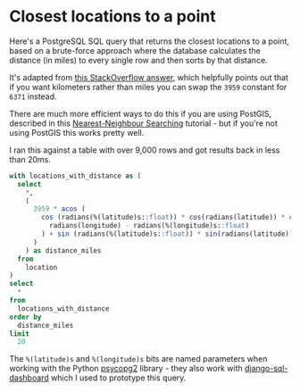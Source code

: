 # Closest locations to a point

Here's a PostgreSQL SQL query that returns the closest locations to a point, based on a brute-force approach where the database calculates the distance (in miles) to every single row and then sorts by that distance.

It's adapted from [this StackOverflow answer](https://gis.stackexchange.com/a/31629), which helpfully points out that if you want kilometers rather than miles you can swap the `3959` constant for `6371` instead.

There are much more efficient ways to do this if you are using PostGIS, described in this [Nearest-Neighbour Searching](https://postgis.net/workshops/postgis-intro/knn.html) tutorial - but if you're not using PostGIS this works pretty well.

I ran this against a table with over 9,000 rows and got results back in less than 20ms.

```sql
with locations_with_distance as (
  select
    *,
    (
      3959 * acos (
        cos (radians(%(latitude)s::float)) * cos(radians(latitude)) * cos(
          radians(longitude) - radians(%(longitude)s::float)
        ) + sin (radians(%(latitude)s::float)) * sin(radians(latitude))
      )
    ) as distance_miles
  from
    location
)
select
  *
from
  locations_with_distance
order by
  distance_miles
limit
  20
```
The `%(latitude)s` and `%(longitude)s` bits are named parameters when working with the Python [psycopg2](https://pypi.org/project/psycopg2/) library - they also work with [django-sql-dashboard](https://pypi.org/project/django-sql-dashboard/) which I used to prototype this query.
